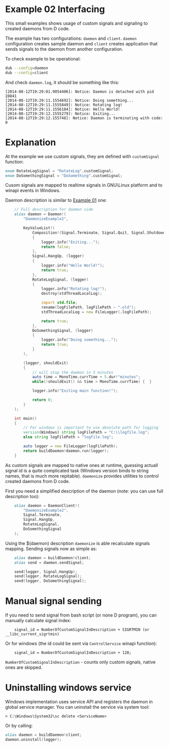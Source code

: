 Example 02 Interfacing
======================

This small examples shows usage of custom signals and signaling to created daemons from D code.

The example has two configurations: `daemon` and `client`. `daemon` configuration creates sample
daemon and `client` creates application that sends signals to the daemon from another configuration.

To check example to be operational:
```bash
dub --config=daemon
dub --config=client
```
And check `daemon.log`, it should be something like this:
```
[2014-08-12T19:29:01.9054406]: Notice: Daemon is detached with pid 28841
[2014-08-12T19:29:11.1554692]: Notice: Doing something...
[2014-08-12T19:29:11.1555849]: Notice: Rotating log!
[2014-08-12T19:29:11.1556184]: Notice: Hello World!
[2014-08-12T19:29:12.1555279]: Notice: Exiting...
[2014-08-12T19:29:12.155748]: Notice: Daemon is terminating with code: 0
```

Explanation
===========

At the example we use custom signals, they are defined with `customSignal` function:
```D
enum RotateLogSignal = "RotateLog".customSignal;
enum DoSomethingSignal = "DoSomething".customSignal;
```

Cusom signals are mapped to realtime signals in GNU\Linux platform and to winapi events in Windows.

Daemon description is similar to [Example 01](https://github.com/NCrashed/daemonize/tree/master/examples/01.HelloWorld) one:
```D
    // Full description for daemon side
    alias daemon = Daemon!(
        "DaemonizeExample2",

        KeyValueList!(
            Composition!(Signal.Terminate, Signal.Quit, Signal.Shutdown, Signal.Stop), (logger)
            {
                logger.info("Exiting...");
                return false;
            },
            Signal.HangUp, (logger)
            {
                logger.info("Hello World!");
                return true;
            },
            RotateLogSignal, (logger)
            {
                logger.info("Rotating log!");
                destroy(stdThreadLocalLog);

                import std.file;
                rename(logFilePath, logFilePath ~ ".old");
                stdThreadLocalLog = new FileLogger(.logFilePath);

                return true;
            },
            DoSomethingSignal, (logger)
            {
                logger.info("Doing something...");
                return true;
            }
        ),

        (logger, shouldExit)
        {
            // will stop the daemon in 5 minutes
            auto time = MonoTime.currTime + 5.dur!"minutes";
            while(!shouldExit() && time > MonoTime.currTime) {  }

            logger.info("Exiting main function!");

            return 0;
        }
    );

    int main()
    {
        // For windows is important to use absolute path for logging
        version(Windows) string logFilePath = "C:\\logfile.log";
        else string logFilePath = "logfile.log";

        auto logger = new FileLogger(logFilePath);
        return buildDaemon!daemon.run(logger);
    }
```

As custom signals are mapped to native ones at runtime, guessing actuall signal id is a quite
complicated task (Windows version binds to string names, that is much more repitable). `daemonize`
provides utilities to control created daemons from D code.

First you need a simplified description of the daemon (note: you can use full description too):
```D
    alias daemon = DaemonClient!(
        "DaemonizeExample2",
        Signal.Terminate,
        Signal.HangUp,
        RotateLogSignal,
        DoSomethingSignal
    );
```

Using the $(daemon) description `daemonize` is able recalculate signals mapping. Sending signals
now as simple as:
```D
    alias daemon = buildDaemon!client;
    alias send = daemon.sendSignal;

    send(logger, Signal.HangUp);
    send(logger, RotateLogSignal);
    send(logger, DoSomethingSignal);
```

Manual signal sending
=====================

If you need to send signal from bash script (or none D program), you can manually calculate signal
index:
```
    signal_id = NumberOfCustomSignalInDescription + SIGRTMIN (or __libc_current_sigrtmin)
```
Or for windows (the id could be sent via `ControlService` winapi function):
```
    signal_id = NumberOfCustomSignalInDescription + 128;
```
`NumberOfCustomSignalInDescription` - counts only custom signals, native ones are skipped.

Uninstalling windows service
============================
Windows implementation uses service API and registers the daemon in global service manager.
You can uninstall the service via system tool:
```
> C:\Windows\System32\sc delete <ServiceName>
```

Or by calling:
```D
alias daemon = buildDaemon!client;
daemon.uninstall(logger);
```
